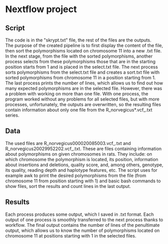 # Nextflow project
## Script
The code is in the "skrypt.txt" file, the rest of the files are the outputs.  
The purpose of the created pipeline is to first display the content of the file, then sort the polymorphisms located on chromosome 11 into a new .txt file. In the next stage, from the file with the sorted polymorphisms, another process selects from these polymorphisms those that are in the starting position starts from 1 and is placed in the select.txt file. The next process sorts polymorphisms from the select.txt file and creates a sort.txt file with sorted polymorphisms from chromosome 11 in a position starting from 1. The last process prints the number of lines, which allows us to find out how many expected polymorphisms are in the selected file. However, there was a problem with working on more than one file. With one process, the program worked without any problems for all selected files, but with more processes, unfortunately, the outputs are overwritten, so the resulting files contain information about only one file from the R_norvegicus*.vcf_.txt series.
## Data
The used files are R_norvegicus000020085003.vcf_.txt and R_norvegicus20029952202.vcf_.txt. These are files containing information about polymorphisms on given chromosomes in rats. They include: on which chromosome the polymorphism is located, its position, information about insertions and deletions, quality score, and, among others, genotype, its quality, reading depth and haplotype features, etc. The script uses for example awk to print the desired polymorphisms from the file (from chromosome 11 from position starting with 1) and basic bash commands to show files, sort the results and count lines in the last output.  
## Results
Each process produces some output, which I saved in .txt format. Each output of one process is smoothly transferred to the next process thanks to workflow. The final output contains the number of lines of the penultimate output, which allows us to know the number of polymorphisms located on chromosome 11 at positions starting with 1 in the selected files.
